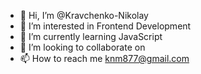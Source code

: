 - 👋 Hi, I’m @Kravchenko-Nikolay
- 👀 I’m interested in Frontend Development
- 🌱 I’m currently learning JavaScript
- 💞️ I’m looking to collaborate on
- 📫 How to reach me knm877@gmail.com

<!---
Kravchenko-Nikolay/Kravchenko-Nikolay is a ✨ special ✨ repository because its `README.md` (this file) appears on your GitHub profile.
You can click the Preview link to take a look at your changes.
--->
